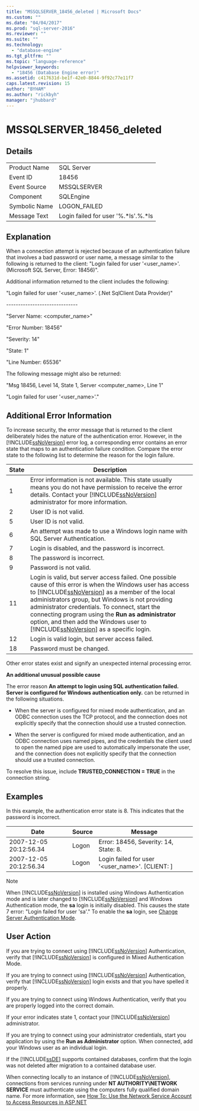 ```yaml
---
title: "MSSQLSERVER_18456_deleted | Microsoft Docs"
ms.custom: ""
ms.date: "04/04/2017"
ms.prod: "sql-server-2016"
ms.reviewer: ""
ms.suite: ""
ms.technology: 
  - "database-engine"
ms.tgt_pltfrm: ""
ms.topic: "language-reference"
helpviewer_keywords: 
  - "18456 (Database Engine error)"
ms.assetid: c417631d-be1f-42e0-8844-9f92c77e11f7
caps.latest.revision: 15
author: "BYHAM"
ms.author: "rickbyh"
manager: "jhubbard"
---
```

# MSSQLSERVER_18456_deleted
  
## Details  
  
|||  
|-|-|  
|Product Name|SQL Server|  
|Event ID|18456|  
|Event Source|MSSQLSERVER|  
|Component|SQLEngine|  
|Symbolic Name|LOGON_FAILED|  
|Message Text|Login failed for user '%.*ls'.%.\*ls|  
  
## Explanation  
When a connection attempt is rejected because of an authentication failure that involves a bad password or user name, a message similar to the following is returned to the client:  "Login failed for user '<user_name>'. (Microsoft SQL Server, Error: 18456)".  
  
Additional information returned to the client includes the following:  
  
"Login failed for user '<user_name>'. (.Net SqlClient Data Provider)"  
  
-----------------------------\-  
  
"Server Name: <computer_name>"  
  
"Error Number: 18456"  
  
"Severity: 14"  
  
"State: 1"  
  
"Line Number: 65536"  
  
The following message might also be returned:  
  
"Msg 18456, Level 14, State 1, Server <computer_name>, Line 1"  
  
"Login failed for user '<user_name>'."  
  
## Additional Error Information  
To increase security, the error message that is returned to the client deliberately hides the nature of the authentication error. However, in the [!INCLUDE[ssNoVersion](../../includes/ssnoversion-md.md)] error log, a corresponding error contains an error state that maps to an authentication failure condition. Compare the error state to the following list to determine the reason for the login failure.  
  
|State|Description|  
|---------|---------------|  
|1|Error information is not available. This state usually means you do not have permission to receive the error details. Contact your [!INCLUDE[ssNoVersion](../../includes/ssnoversion-md.md)] administrator for more information.|  
|2|User ID is not valid.|  
|5|User ID is not valid.|  
|6|An attempt was made to use a Windows login name with SQL Server Authentication.|  
|7|Login is disabled, and the password is incorrect.|  
|8|The password is incorrect.|  
|9|Password is not valid.|  
|11|Login is valid, but server access failed. One possible cause of this error is when the Windows user has access to [!INCLUDE[ssNoVersion](../../includes/ssnoversion-md.md)] as a member of the local administrators group, but Windows is not providing administrator credentials. To connect, start the connecting program using the **Run as administrator** option, and then add the Windows user to [!INCLUDE[ssNoVersion](../../includes/ssnoversion-md.md)] as a specific login.|  
|12|Login is valid login, but server access failed.|  
|18|Password must be changed.|  
  
Other error states exist and signify an unexpected internal processing error.  
  
**An additional unusual possible cause**  
  
The error reason **An attempt to login using SQL authentication failed. Server is configured for Windows authentication only.** can be returned in the following situations.  
  
-   When the server is configured for mixed mode authentication, and an ODBC connection uses the TCP protocol, and the connection does not explicitly specify that the connection should use a trusted connection.  
  
-   When the server is configured for mixed mode authentication, and an ODBC connection uses named pipes, and the credentials the client used to open the named pipe are used to automatically impersonate the user, and the connection does not explicitly specify that the connection should use a trusted connection.  
  
To resolve this issue, include **TRUSTED_CONNECTION = TRUE** in the connection string.  
  
## Examples  
In this example, the authentication error state is 8. This indicates that the password is incorrect.  
  
|Date|Source|Message|  
|--------|----------|-----------|  
|2007-12-05 20:12:56.34|Logon|Error: 18456, Severity: 14, State: 8.|  
|2007-12-05 20:12:56.34|Logon|Login failed for user '<user_name>'. [CLIENT: <ip address>]|  
  
> [!NOTE]  
> When [!INCLUDE[ssNoVersion](../../includes/ssnoversion-md.md)] is installed using Windows Authentication mode and is later changed to [!INCLUDE[ssNoVersion](../../includes/ssnoversion-md.md)] and Windows Authentication mode, the **sa** login is initially disabled. This causes the state 7 error: "Login failed for user 'sa'." To enable the **sa** login, see [Change Server Authentication Mode](../Topic/Change%20Server%20Authentication%20Mode.md).  
  
## User Action  
If you are trying to connect using [!INCLUDE[ssNoVersion](../../includes/ssnoversion-md.md)] Authentication, verify that [!INCLUDE[ssNoVersion](../../includes/ssnoversion-md.md)] is configured in Mixed Authentication Mode.  
  
If you are trying to connect using [!INCLUDE[ssNoVersion](../../includes/ssnoversion-md.md)] Authentication, verify that [!INCLUDE[ssNoVersion](../../includes/ssnoversion-md.md)] login exists and that you have spelled it properly.  
  
If you are trying to connect using Windows Authentication, verify that you are properly logged into the correct domain.  
  
If your error indicates state 1, contact your [!INCLUDE[ssNoVersion](../../includes/ssnoversion-md.md)] administrator.  
  
If you are trying to connect using your administrator credentials, start you application by using the **Run as Administrator** option. When connected, add your Windows user as an individual login.  
  
If the [!INCLUDE[ssDE](../../includes/ssde-md.md)] supports contained databases, confirm that the login was not deleted after migration to a contained database user.  
  
When connecting locally to an instance of [!INCLUDE[ssNoVersion](../../includes/ssnoversion-md.md)], connections from services running under **NT AUTHORITY\NETWORK SERVICE** must authenticate using the computers fully qualified domain name. For more information, see [How To: Use the Network Service Account to Access Resources in ASP.NET](http://msdn.microsoft.com/library/ff647402.aspx)  
  

